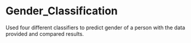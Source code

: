 # Gender_Classification
Used four different classifiers to predict gender of a person with the data provided and compared results.
